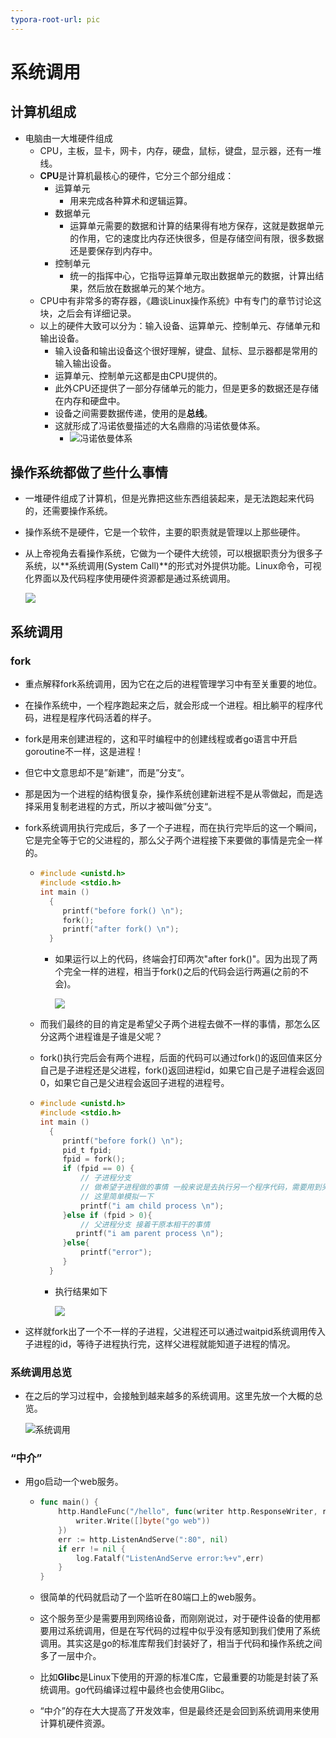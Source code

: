 ```yaml
---
typora-root-url: pic
---
```


# 系统调用

## 计算机组成

- 电脑由一大堆硬件组成
  - CPU，主板，显卡，网卡，内存，硬盘，鼠标，键盘，显示器，还有一堆线。
  - **CPU**是计算机最核心的硬件，它分三个部分组成：
    - 运算单元
      - 用来完成各种算术和逻辑运算。
    - 数据单元
      - 运算单元需要的数据和计算的结果得有地方保存，这就是数据单元的作用，它的速度比内存还快很多，但是存储空间有限，很多数据还是要保存到内存中。
    - 控制单元
      - 统一的指挥中心，它指导运算单元取出数据单元的数据，计算出结果，然后放在数据单元的某个地方。
  - CPU中有非常多的寄存器，《趣谈Linux操作系统》中有专门的章节讨论这块，之后会有详细记录。
  - 以上的硬件大致可以分为：输入设备、运算单元、控制单元、存储单元和输出设备。
    - 输入设备和输出设备这个很好理解，键盘、鼠标、显示器都是常用的输入输出设备。
    - 运算单元、控制单元这都是由CPU提供的。
    - 此外CPU还提供了一部分存储单元的能力，但是更多的数据还是存储在内存和硬盘中。
    - 设备之间需要数据传递，使用的是**总线**。
    - 这就形成了冯诺依曼描述的大名鼎鼎的冯诺依曼体系。
      - ![冯诺依曼体系](冯诺依曼体系.png)



## 操作系统都做了些什么事情

- 一堆硬件组成了计算机，但是光靠把这些东西组装起来，是无法跑起来代码的，还需要操作系统。

- 操作系统不是硬件，它是一个软件，主要的职责就是管理以上那些硬件。

- 从上帝视角去看操作系统，它做为一个硬件大统领，可以根据职责分为很多子系统，以**系统调用(System Call)**的形式对外提供功能。Linux命令，可视化界面以及代码程序使用硬件资源都是通过系统调用。

  ![](系统子调用总览.png)

  

## 系统调用

### fork

- 重点解释fork系统调用，因为它在之后的进程管理学习中有至关重要的地位。

- 在操作系统中，一个程序跑起来之后，就会形成一个进程。相比躺平的程序代码，进程是程序代码活着的样子。

- fork是用来创建进程的，这和平时编程中的创建线程或者go语言中开启goroutine不一样，这是进程！

- 但它中文意思却不是”新建“，而是”分支“。

- 那是因为一个进程的结构很复杂，操作系统创建新进程不是从零做起，而是选择采用复制老进程的方式，所以才被叫做”分支“。

- fork系统调用执行完成后，多了一个子进程，而在执行完毕后的这一个瞬间，它是完全等于它的父进程的，那么父子两个进程接下来要做的事情是完全一样的。

  - ```c
    #include <unistd.h>  
    #include <stdio.h>  
    int main ()
      {
         printf("before fork() \n");
         fork();
       	 printf("after fork() \n");
      }
    ```

    - 如果运行以上的代码，终端会打印两次"after fork()"。因为出现了两个完全一样的进程，相当于fork()之后的代码会运行两遍(之前的不会)。

       ![](fork_test1.png)

  - 而我们最终的目的肯定是希望父子两个进程去做不一样的事情，那怎么区分这两个进程谁是子谁是父呢？

  - fork()执行完后会有两个进程，后面的代码可以通过fork()的返回值来区分自己是子进程还是父进程，fork()返回进程id，如果它自己是子进程会返回0，如果它自己是父进程会返回子进程的进程号。

  - ```c
    #include <unistd.h>  
    #include <stdio.h> 
    int main ()
      {	
         printf("before fork() \n");
         pid_t fpid;
         fpid = fork();
         if (fpid == 0) {
             // 子进程分支
             // 做希望子进程做的事情 一般来说是去执行另一个程序代码，需要用到另一个系统调用 execve
             // 这里简单模拟一下
             printf("i am child process \n");
         }else if (fpid > 0){
             // 父进程分支 接着干原本相干的事情
            printf("i am parent process \n");
         }else{
             printf("error");
         }
      }
    ```

    - 执行结果如下

       ![](fork_test2.png)

- 这样就fork出了一个不一样的子进程，父进程还可以通过waitpid系统调用传入子进程的id，等待子进程执行完，这样父进程就能知道子进程的情况。

  

### 系统调用总览

- 在之后的学习过程中，会接触到越来越多的系统调用。这里先放一个大概的总览。

  ![系统调用](系统调用总览.png)

### “中介”

- 用go启动一个web服务。

  - ```go
    func main() {
    	http.HandleFunc("/hello", func(writer http.ResponseWriter, request *http.Request) {
    		writer.Write([]byte("go web"))
    	})
    	err := http.ListenAndServe(":80", nil)
    	if err != nil {
    		log.Fatalf("ListenAndServe error:%+v",err)
    	}
    }
    ```

  - 很简单的代码就启动了一个监听在80端口上的web服务。

  - 这个服务至少是需要用到网络设备，而刚刚说过，对于硬件设备的使用都要用过系统调用，但是在写代码的过程中似乎没有感知到我们使用了系统调用。其实这是go的标准库帮我们封装好了，相当于代码和操作系统之间多了一层中介。

  - 比如**Glibc**是Linux下使用的开源的标准C库，它最重要的功能是封装了系统调用。go代码编译过程中最终也会使用Glibc。

  - “中介”的存在大大提高了开发效率，但是最终还是会回到系统调用来使用计算机硬件资源。





